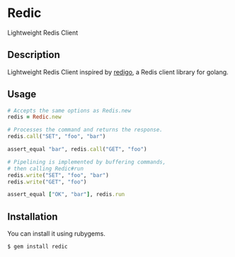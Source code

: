 Redic
=====

Lightweight Redis Client

Description
-----------

Lightweight Redis Client inspired by
[redigo](https://github.com/garyburd/redigo), a Redis client
library for golang.

## Usage

```ruby
# Accepts the same options as Redis.new
redis = Redic.new

# Processes the command and returns the response.
redis.call("SET", "foo", "bar")

assert_equal "bar", redis.call("GET", "foo")

# Pipelining is implemented by buffering commands,
# then calling Redic#run
redis.write("SET", "foo", "bar")
redis.write("GET", "foo")

assert_equal ["OK", "bar"], redis.run
```

## Installation

You can install it using rubygems.

```
$ gem install redic
```
